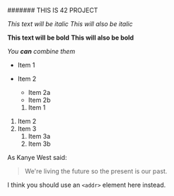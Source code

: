 ####### THIS IS 42 PROJECT


*This text will be italic*
_This will also be italic_

**This text will be bold**
__This will also be bold__

_You **can** combine them_


* Item 1
* Item 2
  * Item 2a
  * Item 2b


  1. Item 1
1. Item 2
1. Item 3
   1. Item 3a
   1. Item 3b




As Kanye West said:

> We're living the future so
> the present is our past.


I think you should use an
`<addr>` element here instead.
